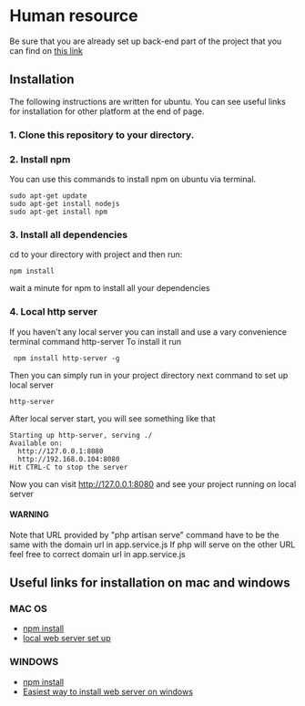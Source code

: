 # Human resource

Be sure that you are already set up back-end part of the project that you can find on [this link](https://github.com/OlegBrazhnichenko/Human-resource-back-end)

## Installation

The following instructions are written for ubuntu. You can see useful links for installation
for other platform at the end of page.

### 1. Clone this repository to your directory.
### 2. Install npm
You can use this commands to install npm on ubuntu via terminal.
```
sudo apt-get update
sudo apt-get install nodejs
sudo apt-get install npm
```
### 3. Install all dependencies
cd to your directory with project and then run:
```
npm install
```
wait a minute for npm to install all your dependencies
### 4. Local http server
If you haven't any local server you can install and use a vary convenience terminal command http-server
To install it run
```
 npm install http-server -g
```
Then you can simply run in your project directory next command to set up local server
```
http-server
```
After local server start, you will see something like that
```
Starting up http-server, serving ./
Available on:
  http://127.0.0.1:8080
  http://192.168.0.104:8080
Hit CTRL-C to stop the server
```
Now you can visit http://127.0.0.1:8080 and see your project running on local server

#### WARNING
Note that URL provided by "php artisan serve" command have to be the same with the domain url in app.service.js
If php will serve on the other URL feel free to correct domain url in app.service.js

## Useful links for installation on mac and windows
### MAC OS
* [npm install](https://www.npmjs.com/package/npm#super-easy-install)
* [local web server set up](https://www.npmjs.com/package/local-web-server)
### WINDOWS
* [npm install](https://www.npmjs.com/package/npm#super-easy-install)
* [Easiest way to install web server on windows](https://blog.udemy.com/xampp-tutorial/)